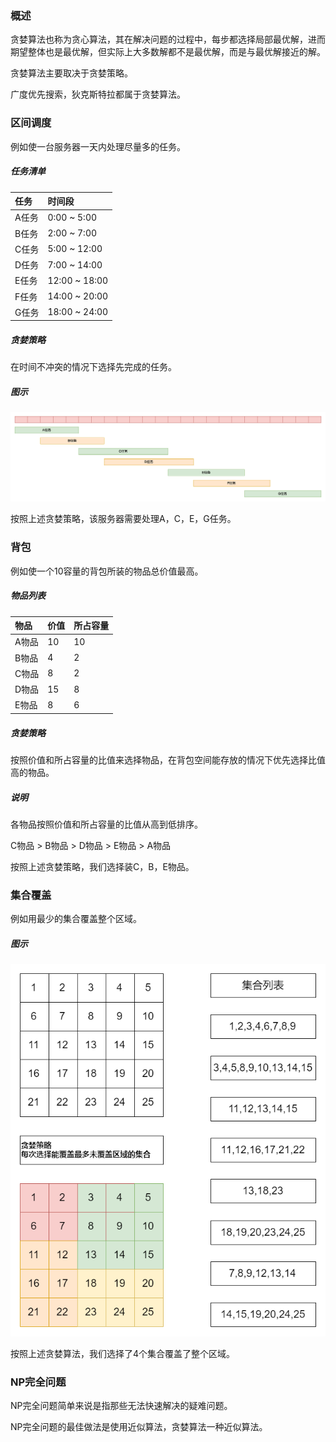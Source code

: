 ### 概述

贪婪算法也称为贪心算法，其在解决问题的过程中，每步都选择局部最优解，进而期望整体也是最优解，但实际上大多数解都不是最优解，而是与最优解接近的解。

贪婪算法主要取决于贪婪策略。

广度优先搜索，狄克斯特拉都属于贪婪算法。

### 区间调度

例如使一台服务器一天内处理尽量多的任务。

##### 任务清单

|任务|时间段|
|:----|:----|
|A任务|0:00 ~ 5:00|
|B任务|2:00 ~ 7:00|
|C任务|5:00 ~ 12:00|
|D任务|7:00 ~ 14:00|
|E任务|12:00 ~ 18:00|
|F任务|14:00 ~ 20:00|
|G任务|18:00 ~ 24:00|

##### 贪婪策略

在时间不冲突的情况下选择先完成的任务。

##### 图示

<img src="./image/贪婪算法-区间调度.png" alt="贪婪算法-区间调度"/>

按照上述贪婪策略，该服务器需要处理A，C，E，G任务。

### 背包

例如使一个10容量的背包所装的物品总价值最高。

##### 物品列表

|物品|价值|所占容量|
|:----|:----|:----|
|A物品|10|10|
|B物品|4|2|
|C物品|8|2|
|D物品|15|8|
|E物品|8|6|

##### 贪婪策略

按照价值和所占容量的比值来选择物品，在背包空间能存放的情况下优先选择比值高的物品。

##### 说明

各物品按照价值和所占容量的比值从高到低排序。

C物品 > B物品 > D物品 > E物品 > A物品 

按照上述贪婪策略，我们选择装C，B，E物品。

### 集合覆盖

例如用最少的集合覆盖整个区域。

##### 图示

<img src="./image/贪婪算法-集合覆盖.png" alt="贪婪算法-集合覆盖"/>

按照上述贪婪算法，我们选择了4个集合覆盖了整个区域。

### NP完全问题

NP完全问题简单来说是指那些无法快速解决的疑难问题。

NP完全问题的最佳做法是使用近似算法，贪婪算法一种近似算法。
